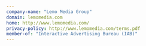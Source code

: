 ```yaml
---
company-name: "Lemo Media Group"
domain: lemomedia.com
home: http://www.lemomedia.com/
privacy-policy: http://www.lemomedia.com/terms.pdf
member-of: "Interactive Advertising Bureau (IAB)"
---
```




